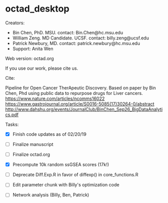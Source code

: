 # octad_desktop
Creators: 
<ul>
<li>Bin Chen, PhD. MSU. contact: Bin.Chen@hc.msu.edu</li>
<li>William Zeng. MD Candidate. UCSF. contact: billy.zeng@ucsf.edu</li>
<li>Patrick Newbury, MD. contact: patrick.newbury@hc.msu.edu</li>
<li>Support: Anita Wen</li>
</ul>

Web version: octad.org


If you use our work, please cite us.


Cite:

Pipeline for Open Cancer TherApeutic Discovery. Based on paper by Bin Chen, Phd using public data to repurpose drugs for Liver cancers.
https://www.nature.com/articles/ncomms16022
https://www.gastrojournal.org/article/S0016-5085(17)30264-0/abstract
http://www.dahshu.org/events/JournalClub/BinChen_Sep26_BigDataAnalytics.pdf


Tasks:
- [x] Finish code updates as of 02/20/19
- [ ] Finalize manuscript
- [ ] Finalize octad.org
- [x] Precompute 10k random ssGSEA scores (17k!)
- [ ] Deprecate Diff.Exp.R in favor of diffexp() in core_functions.R
- [ ] Edit parameter chunk with Billy's optimization code
- [ ] Network analysis (Billy, Ben, Patrick)



